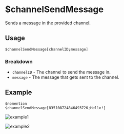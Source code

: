 # $channelSendMessage
Sends a message in the provided channel.

## Usage
```
$channelSendMessage[channelID;message]
```

### Breakdown
- `channelID` - The channel to send the message in.
- `message` - The message that gets sent to the channel.

## Example
```
$nomention
$channelSendMessage[835108724846493726;Hello!]
```
![example1](https://user-images.githubusercontent.com/69215413/120040288-4108cd80-bfd4-11eb-8a6f-d1a2f2f20829.png)

![example2](https://user-images.githubusercontent.com/69215413/120040270-3a7a5600-bfd4-11eb-9b12-b4ada7ac91df.png)
